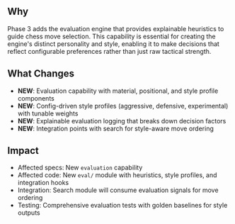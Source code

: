 ## Why
Phase 3 adds the evaluation engine that provides explainable heuristics to guide chess move selection. This capability is essential for creating the engine's distinct personality and style, enabling it to make decisions that reflect configurable preferences rather than just raw tactical strength.

## What Changes
- **NEW**: Evaluation capability with material, positional, and style profile components
- **NEW**: Config-driven style profiles (aggressive, defensive, experimental) with tunable weights
- **NEW**: Explainable evaluation logging that breaks down decision factors
- **NEW**: Integration points with search for style-aware move ordering

## Impact
- Affected specs: New `evaluation` capability
- Affected code: New `eval/` module with heuristics, style profiles, and integration hooks
- Integration: Search module will consume evaluation signals for move ordering
- Testing: Comprehensive evaluation tests with golden baselines for style outputs
